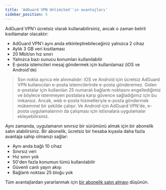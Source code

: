 ```yaml
---
title: 'AdGuard VPN Unlimited''ın avantajları'
sidebar_position: 5
---
```


AdGuard VPN'i ücretsiz olarak kullanabilirsiniz, ancak o zaman belirli kısıtlamalar olacaktır:

- AdGuard VPN'i aynı anda etkinleştirebileceğiniz yalnızca 2 cihaz
- Aylık 3 GB veri kısıtlaması
- 20 Mbit/sn hız sınırı
- Yalnızca bazı sunucu konumları kullanılabilir
- E-posta istemcileri mesaj göndermek için kullanılamaz (iOS ve Android'de)

> Son nokta ayrıca ele alınmalıdır: iOS ve Android için ücretsiz AdGuard VPN kullanıcıları e-posta istemcilerinde e-posta gönderemez. Giden e-postalar için kullanılan 25 numaralı bağlantı noktasını engellediğimiz ve böylece istenmeyen postalara karşı güvence sağladığımız için bu imkansız. Ancak, web e-posta hizmetleriyle e-posta göndermek mükemmel bir şekilde çalışır. Ve Android için AdGuard VPN'de, e-posta uygulamalarının da çalışması için istisnalara uygulamalar ekleyebilirsiniz.

Aynı zamanda, uygulamanın sınırsız bir sürümünü almak için bir abonelik satın alabilirsiniz. Bir abonelik, ücretsiz bir hesaba kıyasla daha fazla avantaja sahip olmanızı sağlar:

- Aynı anda bağlı 10 cihaz
- Sınırsız veri
- Hız sınırı yok
- 50'den fazla konumun tümü kullanılabilir
- Güvenli canlı yayın akışı
- Bağlantı noktası 25 bloğu yok

Tüm avantajlardan yararlanmak için [bir abonelik satın almayı](subscription.md) düşünün.
